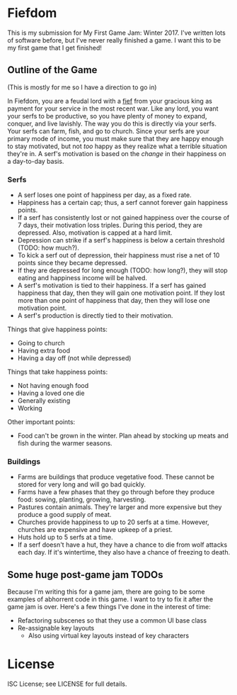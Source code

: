 # Fiefdom
This is my submission for My First Game Jam: Winter 2017. I've written lots of software before, but I've never really
finished a game. I want this to be my first game that I get finished!

## Outline of the Game
(This is mostly for me so I have a direction to go in)

In Fiefdom, you are a feudal lord with a [fief](https://en.wikipedia.org/wiki/Fief) from your gracious king as payment
 for your service in the most recent war. Like any lord, you want your serfs to be productive, so you have plenty of
 money to expand, conquer, and live lavishly. The way you do this is directly via your serfs. Your serfs can farm, fish,
 and go to church. Since your serfs are your primary mode of income, you must make sure that they are happy enough to
 stay motivated, but not *too* happy as they realize what a terrible situation they're in. A serf's motivation is based
 on the *change* in their happiness on a day-to-day basis.

### Serfs
 * A serf loses one point of happiness per day, as a fixed rate.
 * Happiness has a certain cap; thus, a serf cannot forever gain happiness points.
 * If a serf has consistently lost or not gained happiness over the course of 7 days, their motivation loss triples. 
 During this period, they are depressed. Also, motivation is capped at a hard limit.
 * Depression can strike if a serf's happiness is below a certain threshold (TODO: how much?).
 * To kick a serf out of depression, their happiness must rise a net of 10 points since they became depressed.
 * If they are depressed for long enough (TODO: how long?), they will stop eating and happiness income will be halved.
 * A serf's motivation is tied to their happiness. If a serf has gained happiness that day, then they will gain one 
 motivation point. If they lost more than one point of happiness that day, then they will lose one motivation point.
 * A serf's production is directly tied to their motivation.

Things that give happiness points:
 * Going to church
 * Having extra food
 * Having a day off (not while depressed)

Things that take happiness points:
 * Not having enough food
 * Having a loved one die
 * Generally existing
 * Working

Other important points:
 * Food can't be grown in the winter. Plan ahead by stocking up meats and fish during the warmer seasons.

### Buildings
 * Farms are buildings that produce vegetative food. These cannot be stored for very long and will go bad quickly.
 * Farms have a few phases that they go through before they produce food: sowing, planting, growing, harvesting.
 * Pastures contain animals. They're larger and more expensive but they produce a good supply of meat.
 * Churches provide happiness to up to 20 serfs at a time. However, churches are expensive and have upkeep of a priest.
 * Huts hold up to 5 serfs at a time.
 * If a serf doesn't have a hut, they have a chance to die from wolf attacks each day. If it's wintertime, they also
 have a chance of freezing to death.

## Some huge post-game jam TODOs
Because I'm writing this for a game jam, there are going to be some examples of abhorrent code in this game. I want to
try to fix it after the game jam is over. Here's a few things I've done in the interest of time:
* Refactoring subscenes so that they use a common UI base class
* Re-assignable key layouts 
    * Also using virtual key layouts instead of key characters

# License
ISC License; see LICENSE for full details.